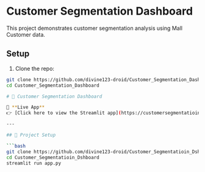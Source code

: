 # Customer Segmentation Dashboard

This project demonstrates customer segmentation analysis using Mall Customer data.

## Setup

1. Clone the repo:
```bash
git clone https://github.com/divine123-droid/Customer_Segmentation_Dashboard.git
cd Customer_Segmentation_Dashboard

# 🧠 Customer Segmentation Dashboard

🚀 **Live App**  
👉 [Click here to view the Streamlit app](https://customersegmentatioindshboard-bqd7edmntknpmotnyesrx5.streamlit.app/)

---

## 📝 Project Setup

```bash
git clone https://github.com/divine123-droid/Customer_Segmentatioin_Dshboard.git
cd Customer_Segmentatioin_Dshboard
streamlit run app.py
